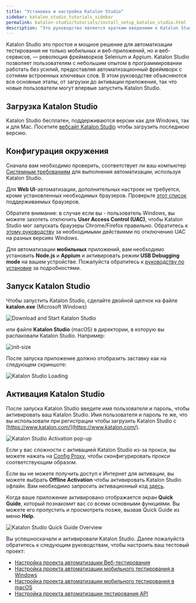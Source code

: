 ```yaml
---
title: "Установка и настройка Katalon Studio"
sidebar: katalon_studio_tutorials_sidebar
permalink: katalon-studio/tutorials/install_setup_katalon_studio.html
description: "Это руководство является кратким введением к Katalon Studio, от загрузки до активации и запуска вашего первого автотеста."
---
```

Katalon Studio это простое и мощное решение для автоматизации тестирования не только мобильных и веб-приложений, но и веб-сервисов, — революция фреймворков Selenium и Appium. Katalon Studio позволяет пользователям с небольшим опытом в программировании работать без усилий, предоставляя автоматизационный фреймворк с сотнями встроенных ключевых слов. В этом руководстве объясняются все основные этапы, от загрузки до активации приложения, так что новые пользователи могут впервые запустить Katalon Studio.

Загрузка Katalon Studio
-----------------------

Katalon Studio бесплатен, поддерживаются версии как для Windows, так и для Mac. Посетите [вебсайт Katalon Studio](https://www.katalon.com/) чтобы загрузить последнюю версию.

Конфигурация окружения
----------------------

Сначала вам необходимо проверить, соответствует ли ваш компьютер [Системным требованиям](http://docs.katalon.com/display/KD/System+Requirements) для выполнения автоматизации, используя Katalon Studio.

Для **Web UI**-автоматизации, дополнительных настроек не требуется, кроме установленных необходимых браузеров. Проверьте [этот список](/x/dAAM) поддерживаемых браузеров.

Обратите внимание: в случае если вы - пользователь Windows, вы можете захотеть отключить **User Access Control (UAC)**, чтобы Katalon Studio мог запускать браузеры Chrome/Firefox правильно. Обратитесь к [этому руководству](https://www.howtogeek.com/howto/windows-vista/disable-user-account-control-uac-the-easy-way-on-windows-vista/) за необходимыми действиями по отключению UAC на разных версиях Windows.

Для автоматизации **мобильных** приложений, вам необходимо установить **Node.js** и **Appium** и активировать режим **USB Debugging mode** на вашем устройстве. Пожалуйста обратитесь к [руководству по установке](http://docs.katalon.com/display/KD/Installation+and+Setup) за подробностями.

Запуск Katalon Studio
----------------------

Чтобы запустить Katalon Studio, сделайте двойной щелчок на файле **katalon.exe** (Microsoft Windows)

![Download and Start Katalon Studio](../../images/katalon-studio/tutorials/install_setup_katalon_studio/Starting-Katalon-Studio.png)

или файле **Katalon Studio** (macOS) в директории, в которую вы распаковали Katalon Studio. Например:

![](../../images/katalon-studio/tutorials/install_setup_katalon_studio/Katalon-MacOS.png "init-size")

После запуска приложение должно отобразить заставку как на следующем скриншоте:

![Katalon Studio Loading](../../images/katalon-studio/tutorials/install_setup_katalon_studio/image2016-10-20-143A113A21.png)

Активация Katalon Studio
------------------------

После запуска Katalon Studio введите имя пользователя и пароль, чтобы активировать ваш Katalon Studio. Имя пользователя и пароль те же, что вы использовали при регистрации чтобы загрузить Katalon Studio с [https://www.katalon.com/](https://www.katalon.com/).

![Katalon Studio Activation pop-up](../../images/katalon-studio/tutorials/install_setup_katalon_studio/image2017-2-16-173A303A12.png)

Если у вас сложности с активацией Katalon Studio из-за прокси, вы можете нажать на [Config Proxy](/display/KD/Proxy+Preferences), чтобы сконфигурировать прокси соответствующим образом.

Если вы не можете получить доступ к Интернет для активации, вы можете выбрать **Offline Activation** чтобы активировать Katalon Studio офлайн. Вам необходимо запросить активационный код [здесь](https://www.katalon.com/activation/).

Когда ваше приложение активировано отображается экран **Quick Guide**, который познакомит вас со всеми основными функциями. Вы можете его пропустить и просмотреть позже, вызвав Quick Guide из меню **Help**.

![Katalon Studio Quick Guide Overview](../../images/katalon-studio/tutorials/install_setup_katalon_studio/image2017-2-20-113A303A20.png)

Вы успешноскачали и активировали Katalon Studio. Далее пожалуйста обратитесь к следующим руководствам, чтобы настроить ваш тестовый проект:

*   [Настройка проекта автоматизации Веб-тестирования](/katalon-studio/tutorials/get-started/kickstart-automation-testing-using-katalon-studio/)
*   [Настройка проекта автоматизации мобильного тестирования в Windows](/katalon-studio/tutorials/get-started/set-up-mobile-automation-project-windows/)
*   [Настройка проекта автоматизации мобильного тестирования в macOS](/katalon-studio/tutorials/get-started/set-up-mobile-automation-project-macos/)
*   [Настройка проекта автоматизации тестирования API](/katalon-studio/tutorials/get-started/set-up-api-testing-project/)
